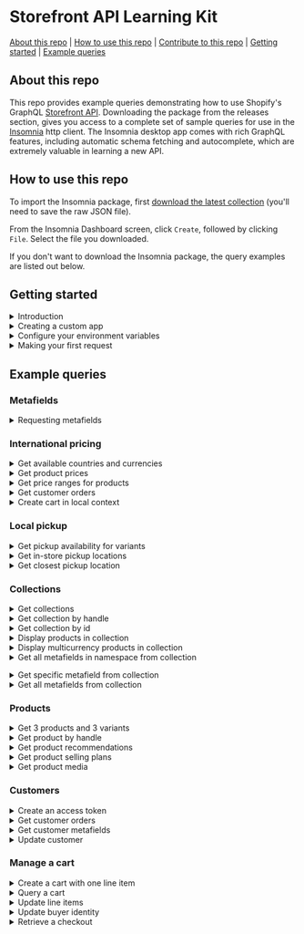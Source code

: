 # Storefront API Learning Kit

[About this repo](#about-this-repo) | [How to use this repo](#how-to-use-this-repo) | [Contribute to this repo](https://github.com/Shopify/storefront-api-learning-kit/blob/main/contributing.md) | [Getting started](#getting-started) | [Example queries](#example-queries)
## About this repo
This repo provides example queries demonstrating how to use Shopify's GraphQL [Storefront API](https://shopify.dev/docs/storefront-api/getting-started). Downloading the package from the releases section, gives you access to a complete set of sample queries for use in the [Insomnia](https://insomnia.rest/) http client. The Insomnia desktop app comes with rich GraphQL features, including automatic schema fetching and autocomplete, which are extremely valuable in learning a new API.
## How to use this repo
To import the Insomnia package, first [download the latest collection](https://github.com/Shopify/storefront-api-learning-kit/blob/main/builds/storefront-api-learning-kit-insomnia.json) (you'll need to save the raw JSON file).

From the Insomnia Dashboard screen, click `Create`, followed by clicking `File`. Select the file you downloaded.

If you don't want to download the Insomnia package, the query examples are listed out below.
## Getting started
<details><summary>Introduction</summary>
<p>

This learning kit provides a set of common GraphQL queries and mutations used with the Shopify Storefront API.

If not already familiar with GraphQL, or Shopify APIs, please consult the Shopify GraphQL learning kit  https://shopifypartnerblog.myshopify.com/blogs/blog/shopify-graphql-learning-kit

The Shopify Storefront API gives you full creative control to customize your customers' buying experience.


With the Storefront API you can access several Shopify resource types with the following access scopes:
- Read products, variants, and collections.
- Read and modify customer details.
- Read and modify checkouts.
- Read store content like articles, blogs and comments.
- Read subscription selling plans.
- Read and modify cart objects.

Unlike the Admin API, the Storefront API is an unauthenticated API.
Any data exposed by the Storefront API can be seen by any visitor to the store.
Only use the Storefront API when you're comfortable with that risk and the data that is being exposed.
Risk can be mitigated by only providing access scopes required.
For a complete list of access scopes consult Shopify documentation at https://shopify.dev/api/usage/access-scopes#unauthenticated-access-scopes

Access to the Storefront API can be granted by a merchant via a public sales channel, or admin custom app.
For simplicity of this tutorial, we'll use an admin custom app to grant access to the Storefront API.
The process to create an admin custom app is documented in the next section titled "Creating a Custom App".

Documentation for accessing the Storefront API via a custom app can be found at https://shopify.dev/api/examples/storefront-api#requirements

The home of Storefront API-related developer documents and tutorials can be found at https://shopify.dev/api/storefront
</p></details>
<details><summary>Creating a custom app</summary>
<p>

To start using the Storefront API we'll need to create a custom app. Before we can create the app,
we'll need to ensure we've enabled custom app development within the Shopify admin.

Enable custom app development
1. From your Shopify admin, click "Settings" > "Apps and sales channels".
2. Click "Develop apps".
3. Click "Allow custom app development".
4. Read the warning and information provided, and then click "Allow custom app development".

Create and install a custom app
1. From your Shopify admin, click "Settings" > "Apps and sales channels".
2. Click "Develop apps".
3. Click "Create an app".
4. Fill out the details in the "Create an app" modal and click "Create app".
5. Click "Configure Storefront API scopes".
6. Under Configurations, add the Storefront API access scopes you require.
7. Click "Save".
8. Under "API credentials", click "Install app".
9. In the modal window, click "Install app" to get your access token.
</p></details>
<details><summary>Configure your environment variables</summary>
<p>

Environment variables are JSON key-value pairs that allow you to refer to values without having to write them out every time.

For the tutorial, three environment variables will be utilized.

1. “base_url” will be the Shopify store being connected to.
- If your store is mydevstore.myshopify.com, enter “mydevstore.myshopify.com” here.
2. “api_version” is the Storefront API version used for the API requests.
- This can be changed to an earlier version or unstable depending on your use case.
3. "storefront_access_token" used to populate the X-Shopify-Storefront-Access-Token request header
- This is the storefront access token generated from the "Creating a Custom App" section.
</p></details>
<details><summary>Making your first request</summary>
<p>

You should see at the top of the frame that we're using the "base_url" and "api_version" to build out the address for the endpoint.
You can also click the "Headers" tab at the top to see the "storefront_access_token" being used.
Hovering over environment variables should show you the value that will be substituted into the request.
If you don’t see your values, ensure you have the right environment selected.

Once you've confirmed these three fields are set in your environment, try running the shop query below.
If the Storefront API access token has been configured correctly, you should get your shop’s info returned.

```gql
query getShopDetails{
  shop {
    name
    primaryDomain{
      host
      url
    }
    paymentSettings{
      currencyCode
      acceptedCardBrands
      enabledPresentmentCurrencies
    }
  }
}
```

</p></details>

## Example queries
### Metafields
<details><summary>Requesting metafields</summary>
<p>

Metafields allow merchants to store additional information for Shopify resources including:
- Products
- Collections
- Customers
- Blogs
- Pages
- Shop

Unlike the Admin API, metafields must first be made visible to the Storefront API.
To make metafields visible to the Storefront API use the Shopify Admin API mutation metafieldStorefrontVisibilityCreate.
For more information on the metafieldStorefrontVisibilityCreate mutation consult the Shopify Admin API doc https://shopify.dev/docs/admin-api/graphql/reference/metafields/metafieldstorefrontvisibilitycreate

For a complete Storefront API metafield reference please consult the metafield tutorial at
https://shopify.dev/tutorials/retrieve-metafields-with-storefront-api#expose-metafields-to-the-storefront-api

Once the metafield for the given resource has been made visible to the Storefront API, it can be queried from that resource.

For the resource types listed above, both a single metafield, and paginated list can be queried.

The following example queries the Shop resource for the first ten available metafields using the shop's MetafieldConnection
```gql
query getShopMetafields{
  shop {
    name
    metafields(first:10){
      pageInfo{
        hasNextPage
        hasPreviousPage
      }
      edges{
        cursor
        node{
          id
          namespace
          key
          valueType
          value
        }
      }
    }
  }
}
```

</p></details>

### International pricing
<details><summary>Get available countries and currencies</summary>
<p>

To present pricing in local currency enable the market of the passed in country context within Markets.
If the country is not enabled in Markets the currency of the active localized experience will be the store's default currency.

To present a localized language experience enable it from Markets.
If an alternate language is not enabled for the passed in country context, the active language will be the store's default.

```gql
query getCountriesAndCurrencies($country: CountryCode) @inContext(country: $country) {
  localization {
    language{ #The language of the active localized experience.
      isoCode
      name
    }
    availableCountries {
      currency {
        isoCode
        name
        symbol
      }
      isoCode
      name
      unitSystem
    }
    country { #The currency of the active localized experience.
      currency {
        isoCode
        name
        symbol
      }
      isoCode
      name
      unitSystem
    }
  }
}

variables

{
	"country": "FR"
}

```

</p></details>
<details><summary>Get product prices</summary>
<p>

```gql
query allProducts($country: CountryCode) @inContext(country: $country) {
  products(first: 1) {
    edges {
      node {
        title
        variants(first:1) {
          edges {
            node {
              title
              price {
                amount
                currencyCode #active local currency
              }
            }
          }
        }
      }
    }
  }
}

variables

{
	"country": "CA"
}

```

</p></details>
<details><summary>Get price ranges for products</summary>
<p>

```gql
query getProductPriceRanges($country: CountryCode) @inContext(country: $country) {
  products(first: 1) {
    edges {
      node {
        title
        priceRange {
          minVariantPrice {
            amount
            currencyCode  #active local currency
          }
          maxVariantPrice {
            amount
            currencyCode
          }
        }
        compareAtPriceRange {
          minVariantPrice {
            amount
            currencyCode  #active local currency
          }
          maxVariantPrice {
            amount
            currencyCode
          }
        }
      }
    }
  }
}

variables

{
	"country": "CA"
}

```

</p></details>
<details><summary>Get customer orders</summary>
<p>

```gql
query getcustomerOrders($customerAccessToken: String!, $country: CountryCode)@inContext(country: $country) {
  customer(customerAccessToken: $customerAccessToken) {
    orders(first:10) {
      edges {
        node {
          totalPrice {
            amount
            currencyCode # store's currency
          }
          lineItems(first:10) {
            edges {
              node {
                originalTotalPrice {
                  amount
                  currencyCode # store's currency
                }
                variant {
                  price {
                    amount
                    currencyCode # active local currency
                  }
                }
              }
            }
          }
        }
      }
    }
  }
}

variables

{
	"customerAccessToken": "customerAccessToken",
	"country": "FR"
}

```

</p></details>
<details><summary>Create cart in local context</summary>
<p>

Generates a cart in the currency and language of the context passed in.
Requires that the country passed be enabled in Markets and that the language passed in is enabled for that market.

```gql
mutation cartCreate($cartInput: CartInput!, $country: CountryCode, $language: LanguageCode)@inContext(country: $country, language: $language){
  cartCreate(input: $cartInput) {
    userErrors {
      code
      message
    }
    cart {
      id
      checkoutUrl #URL for cart in local currency and language passed in
      lines(first: 50) {
        edges {
          node {
            id
            merchandise {
              ... on ProductVariant {
                title
                product {
                  title
                }
                id
                quantityAvailable
              }
            }
          }
        }
      }
      cost {
        subtotalAmount {
          amount #active local currency
          currencyCode
        }
        totalAmount {
          amount #active local currency
          currencyCode
        }
      }
    }
  }
}

variables

{
	"cartInput": {
		"lines": [
			{
				"quantity": 3,
				"merchandiseId": "gid://shopify/ProductVariant/42485059584162"
			},
			{
				"quantity": 1,
				"merchandiseId": "gid://shopify/ProductVariant/42790980223138"
			}
		]

	},
	"country": "US",
	"language": "ES"
}

```

</p></details>

### Local pickup
<details><summary>Get pickup availability for variants</summary>
<p>

```gql
query GetPickUpAvailability {
  product(first: 1) {
    edges {
      node {
        variants(first: 1) {
          edges {
            node {
              storeAvailability(first: 1) {
                edges {
                  node {
                    available
                    pickUpTime
                    location {
                      name
                    }
                  }
                }
              }
            }
          }
        }
      }
    }
  }
}
```

</p></details>
<details><summary>Get in-store pickup locations</summary>
<p>

```gql
query LocationsByDistance($location: GeoCoordinateInput!) {
  locations(near:$location, first: 5, sortKey: DISTANCE) {
    edges {
      node {
        id
        name
        address {
          formatted
        }
      }
    }
  }
}

variables

{
  "location": {
    "latitude": 45.4553,
    "longitude": -75.6973
  }
}
```

</p></details>
<details><summary>Get closest pickup location</summary>
<p>

```gql
query NearestPickupAvailability @inContext(preferredLocationId: "Z2lkOi8vc2hvcGlmeS9Mb2NhdGlvbi8x") {
  node(id: "Z2lkOi8vc2hvcGlmeS9Qcm9kdWN0VmFyaWFudC8z") {
    ... on ProductVariant {
      storeAvailability(first: 3) {
        edges {
          node {
            location {
              name
              address {
                formatted
              }
            }
          }
        }
      }
    }
  }
}
```
</p></details>

### Collections
<details><summary>Get collections</summary>
<p>

Simple query to return the first 10 collections in the shop.

Since a shop can contain multiple collections, pagination is required.

{
collections(first: 10) {
edges {
cursor
node {
id
handle
}
}
pageInfo {
hasNextPage
hasPreviousPage
}
}
}
</p></details>
<details><summary>Get collection by handle</summary>
<p>

Simple query to return details from a collection object by passing the collection.handle as an argument.

{
collectionByHandle (handle:"all") {
id
handle
}
}
</p></details>
<details><summary>Get collection by id</summary>
<p>

Query that returns details from a collection object by passing the collection.id as an argument
Since the `node` connection can apply to a range of different objects, a fragment is required to specify the type being returned
In this example, the "... on Collection" fragment allows us to return fields from a collection object

{
node (id:"Z2lkOi8vc2hvcGlmeS9Db2xsZWN0aW9uLzIxMjIzNzgxMTczNA==") {
... on Collection {
id
handle
}
}
}
</p></details>
<details><summary>Display products in collection</summary>
<p>



This query returns data from a single collection, specified by the handle.

The data returned in the product connection can be used to display a page of products.

The `products` connection requires pagination in this query, since collections can contain a large number of products.
This query includes the `sortKey` argument on the products connection, this returns products in the order specified by the sortKey

Products can contain multiple images, so the `images` connection requires pagination.
In this example we only want to display 1 image per product, so we're only asking for first:1

Since products can contain multiple variants, we've asked the products connection to return price ranges.

The 'priceRange' object returns prices in the shop's currency. Multicurrency will be demonstrated in the next example



{
collectionByHandle (handle:"all") {
id
title
products (first:50 sortKey:BEST_SELLING) {
edges {
node {
id
title
vendor
availableForSale
images (first:1) {
edges {
node {
id
transformedSrc
width
height
altText
}
}
}
priceRange {
minVariantPrice {
amount
currencyCode
}
maxVariantPrice {
amount
currencyCode
}
}
}
}
}
}
}
</p></details>
<details><summary>Display multicurrency products in collection</summary>
<p>

This query is returning data from a single collection, specified by the handle.

The data being returned in the product connection can be used to display a page of products with multicurrency pricing.

Since products can contain multiple variants, we've asked the products connection to return price ranges.

The 'presentmentPriceRanges' object returns prices in all currencies offered by the shop.
Since shops can offer multiple different currencies, the `presentmentPriceRanges` object requires pagination


{
collectionByHandle(handle: "all") {
id
title
products(first: 50, sortKey: BEST_SELLING) {
edges {
node {
id
title
vendor
availableForSale
images(first: 1) {
edges {
node {
id
transformedSrc
width
height
altText
}
}
}
presentmentPriceRanges(first: 10) {
edges {
node {
minVariantPrice {
amount
currencyCode
}
maxVariantPrice {
amount
currencyCode
}
}
}
}
}
}
}
}
}
</p></details>
<details><summary>Get all metafields in namespace from collection</summary>
<p>



Uses the `collectionByHandle` query to specify a collection by passing the handle.
The `metafields` connection is using the `namespace` argument to return only metafields in a specific namespace.

Since collections can have a large number of metafields in a given namespace, pagination is required on the `metafields` connection.



{
collectionByHandle (handle:"all") {
id
metafields (first:10 namespace:"global") {
edges {
node {
namespace
key
value
}
}
}
}
}</p></details>
<details><summary>Get specific metafield from collection</summary>
<p>



Uses the `collectionByHandle` query to specify a collection by passing the handle.

The `metafield` connection is using the `namespace` and 'key' arguments to return a specific metafield.

Since only 1 metafield can exist in a given namespace with a given key, pagination is not required on the `metafield` connection.

{
collectionByHandle(handle: "all") {
id
metafield(namespace: "global", key: "instructions") {
namespace
key
value
}
}
}
</p></details>
<details><summary>Get all metafields from collection</summary>
<p>



Uses the `collectionByHandle` query to specify a collection by passing the handle, and returns a list of all metafields attached to that collection.
Since collections can have a large number of metafields, pagination is required on the `metafields` connection.


{
collectionByHandle (handle:"all") {
id
metafields (first:10) {
edges {
node {
namespace
key
value
}
}
}
}
}</p></details>

### Products
<details><summary>Get 3 products and 3 variants</summary>
<p>


This query gets the products connection, which is available from the QueryRoot, and asks for the first 3 products.
It selects edges, the node, and fields from each of the returned product objects.
Since products also have a variants connection, we repeat a similar process to get information on the first 3 variants on each of those products.


{
products(first: 3) {
edges {
cursor
node {
id
title
description
handle
variants(first: 3) {
edges {
cursor
node {
id
title
quantityAvailable
priceV2 {
amount
currencyCode
}
}
}
}
}
}
}
}
</p></details>
<details><summary>Get product by handle</summary>
<p>


This query gets a single product connection, available from the QueryRoot, that matches the handle "my-test-product".
As only one product connection will be returned, we don't need to specify edges, node, or cursor.

{
productByHandle(handle: "my-test-product") {
id
title
description
variants(first: 3) {
edges {
cursor
node {
id
title
quantityAvailable
priceV2 {
amount
currencyCode
}
}
}
}
}
}
</p></details>
<details><summary>Get product recommendations</summary>
<p>


This query gets a single product connection, available from the QueryRoot, that matches the base64-encoded id of the product.
As only one product connection will be returned, we don't need to specify edges, node, or cursor.

{
productRecommendations(productId: "Z2lkOi8vc2hvcGlmeS9Qcm9kdWN0LzEyMzQ1Njc4OQ==") {
id
title
description
variants(first: 3) {
edges {
cursor
node {
id
title
quantityAvailable
priceV2 {
amount
currencyCode
}
}
}
}
}
}
</p></details>
<details><summary>Get product selling plans</summary>
<p>

This query gets the first 30 products, the first 5 selling plan groups associated with them, and the first 5 selling plans within the groups.
We use fragments to return the price adjustments for each selling plan.

{
products(first: 30) {
pageInfo {
hasNextPage
hasPreviousPage
}
edges {
cursor
node {
id
title
sellingPlanGroups(first: 5) {
pageInfo {
hasNextPage
hasPreviousPage
}
edges {
cursor
node {
appName
name
options {
name
values
}
sellingPlans(first: 5) {
pageInfo {
hasNextPage
hasPreviousPage
}
edges {
cursor
node {
id
description
recurringDeliveries
priceAdjustments {
adjustmentValue {
... on SellingPlanPercentagePriceAdjustment {
adjustmentPercentage
}
... on SellingPlanFixedAmountPriceAdjustment {
adjustmentAmount {
amount
currencyCode
}
}
... on SellingPlanFixedPriceAdjustment {
price {
amount
currencyCode
}
}
}
orderCount
}
options {
name
value
}
}
}
}
}
}
}
}
}
}
}
</p></details>
<details><summary>Get product media</summary>
<p>


This query gets 3 products and their media; we use a fragment here to specify the fields that we want to return for each possible media type.
You cannot retrieve media for product variants with the Storefront API, only products. You cannot upload media, add media to a product, or delete media with the Storefront API, use the Admin API for these tasks.
https://shopify.dev/tutorials/manage-product-media-with-admin-api#retrieve-product-media-by-using-the-storefront-api

{
products(first: 3) {
edges {
cursor
node {
id
title
description
media(first: 10) {
edges {
node {
mediaContentType
alt
...mediaFieldsByType
}
}
}
}
}
}
}

fragment mediaFieldsByType on Media {
...on ExternalVideo {
id
host
embeddedUrl
}
...on MediaImage {
image {
originalSrc
}
}
...on Model3d {
sources {
url
mimeType
format
filesize
}
}
...on Video {
sources {
url
mimeType
format
height
width
}
}
}
</p></details>

### Customers
<details><summary>Create an access token</summary>
<p>

The Storefront API allows access to a customer’s addresses, orders and metafields. To access customers, an app must have unauthenticated_read_customers access scope.

To query a customer, a customerAccessToken is required. This is obtained via the customerAccessTokenCreate mutation which exchanges a user’s email address and password for an access token.

```gql
mutation customerAccessTokenCreate($input: CustomerAccessTokenCreateInput!) {
  customerAccessTokenCreate(input: $input) {
    customerAccessToken {
      accessToken
      expiresAt
    }
    customerUserErrors {
      code
      field
      message
    }
  }
}

variables

{
  "input": {
    "email": "user@example.com",
    "password": "HiZqFuDvDdQ7"
  }
}
```

</p></details>
<details><summary>Get customer orders</summary>
<p>

To query a customer, a customerAccessToken is required. This is obtained via the customerAccessTokenCreate mutation which exchanges a user’s email address and password for an access token.

```gql
query getCustomerOrders($customerAccessToken: String!){
  customer(customerAccessToken: $customerAccessToken) {
    id
    orders(first:3) {
      edges {
        node {
          orderNumber
        }
      }
    }
  }
}

variables

{
  "customerAccessToken": "d794063da4e26c9b1a8d7b77bdfd6862"
}
```


</p></details>
<details><summary>Get customer metafields</summary>
<p>

To query a customer, a customerAccessToken is required. This is obtained via the customerAccessTokenCreate mutation which exchanges a user’s email address and password for an access token.

By default, the Storefront API can't read metafields. To expose specific metafields to the Storefront API, you need to use the GraphQL Admin API to allow them. For each metafield that you want to allow, you need to create a MetafieldStorefrontVisibility record.

https://shopify.dev/tutorials/retrieve-metafields-with-storefront-api#expose-metafields-to-the-storefront-api

```gql
query CustomerMetafields($customerAccessToken: String!){
  customer(customerAccessToken: $customerAccessToken) {
    id
    email
    metafields (first:3) {
      edges {
        node {
          id
          key
          namespace
          value
        }
      }
    }
  }
}

variables

{
  "customerAccessToken": "d794063da4e26c9b1a8d7b77bdfd6862"
}
```


</p></details>
<details><summary>Update customer</summary>
<p>

To query a customer, a customerAccessToken is required. This is obtained via the customerAccessTokenCreate mutation which exchanges a user’s email address and password for an access token.

```gql
mutation customerUpdate($customerAccessToken: String!, $customer: CustomerUpdateInput!) {
  customerUpdate(customerAccessToken: $customerAccessToken, customer: $customer) {
    customer {
      id
    }
    customerAccessToken {
      accessToken
      expiresAt
    }
    customerUserErrors {
      code
      field
      message
    }
  }
}

variables

{
  "customerAccessToken": "d794063da4e26c9b1a8d7b77bdfd6862",
  "customer": {
    "phone": "+61401425227"
  }
}
```


</p></details>

### Manage a cart
<details><summary>Create a cart with one line item</summary>
<p>

```gql
mutation createCart($cartInput: CartInput) {
  cartCreate(input: $cartInput) {
    cart {
      id
      createdAt
      updatedAt
      lines(first: 10) {
        edges {
          node {
            id
            merchandise {
              ... on ProductVariant {
                id
              }
            }
          }
        }
      }
      attributes {
        key
        value
      }
      estimatedCost {
        totalAmount {
          amount
          currencyCode
        }
        subtotalAmount {
          amount
          currencyCode
        }
        totalTaxAmount {
          amount
          currencyCode
        }
        totalDutyAmount {
          amount
          currencyCode
        }
      }
    }
  }
}

variables

{
  "cartInput": {
    "lines": [
      {
        "quantity": 1,
        "merchandiseId": "Z2lkOi8vc2hvcGlmeS9Qcm9kdWN0VmFyaWFudC8zOTg1Mzk2NzM0MzY3Mg=="
		  }
		],
		"attributes": {
		  "key": "cart_attribute_key",
		  "value": "This is a cart attribute value"
    }
  }
}

```

</p></details>
<details><summary>Query a cart</summary>
<p>

```gql
query cartQuery($cartId: ID!) {
  cart(id: $cartId) {
    id
    createdAt
    updatedAt
    
    lines(first: 10) {
      edges {
        node {
          id
          quantity
          merchandise {
            ... on ProductVariant {
              id
            }
          }
          attributes {
            key
            value
          }
        }
      }
    }
    attributes {
      key
      value
    }
    estimatedCost {
      totalAmount {
        amount
        currencyCode
      }
      subtotalAmount {
        amount
        currencyCode
      }
      totalTaxAmount {
        amount
        currencyCode
      }
      totalDutyAmount {
        amount
        currencyCode
      }
    }
    buyerIdentity {
      email
      phone
      customer {
        id
      }
      countryCode
    }
  }
}

variables

{
  "cartId": "Z2lkOi8vc2hvcGlmeS9DYXJ0L2QzNTNhODQxYjQ1Y2VmYjY3ZTQ1NjdiZGUzMzU4MjFh"
}

```

</p></details>
<details><summary>Update line items</summary>
<p>

```gql
mutation cartLinesUpdate($cartId: ID!, $lines: [CartLineUpdateInput!]!) {
  cartLinesUpdate(cartId: $cartId, lines: $lines) {
    cart {
      id
      lines(first: 10) {
        edges {
          node {
            id
            quantity
            merchandise {
              ... on ProductVariant {
                id
              }
            }
          }
        }
      }
      estimatedCost {
        totalAmount {
          amount
          currencyCode
        }
        subtotalAmount {
          amount
          currencyCode
        }
        totalTaxAmount {
          amount
          currencyCode
        }
        totalDutyAmount {
          amount
          currencyCode
        }
      }
    }
  }
}

variables

{
  "cartId": "Z2lkOi8vc2hvcGlmeS9DYXJ0L2QzNTNhODQxYjQ1Y2VmYjY3ZTQ1NjdiZGUzMzU4MjFh",
  "lines": {
    "id": "Z2lkOi8vc2hvcGlmeS9DYXJ0TGluZS9mZjJjZjBmYjM1YjIxZTkzN2IxMGE3ZGE4YjQyMDI0ND9jYXJ0PWU0YzhkYzQ2MTRlYWEyNjgyMTE0NDIxMmY0NzNkMmYy",
    "quantity": 3
  }
}

```

</p></details>
<details><summary>Update buyer identity</summary>
<p>

```gql
mutation cartBuyerIdentityUpdate($cartId: ID!, $buyerIdentityInput: CartBuyerIdentityInput!) {
  cartBuyerIdentityUpdate(cartId: $cartId, buyerIdentity: $buyerIdentityInput) {
    cart {
      id
      buyerIdentity {
        email
        phone
        countryCode
      }
    }
  }
}

variables

{
  "cartId": "Z2lkOi8vc2hvcGlmeS9DYXJ0L2QzNTNhODQxYjQ1Y2VmYjY3ZTQ1NjdiZGUzMzU4MjFh",
  "buyerIdentityInput": {
    "email": "example-email@shopify.com"
  }
}

```

</p></details>
<details><summary>Retrieve a checkout</summary>
<p>

```gql
query checkoutURL($cartId: ID!) {
  cart(id: $cartId) {
    checkoutUrl
  }
}

variables

{
  "cartId": "Z2lkOi8vc2hvcGlmeS9DYXJ0L2QzNTNhODQxYjQ1Y2VmYjY3ZTQ1NjdiZGUzMzU4MjFh"
}

```

</p></details>

